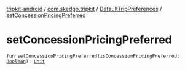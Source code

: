 [tripkit-android](../../index.md) / [com.skedgo.tripkit](../index.md) / [DefaultTripPreferences](index.md) / [setConcessionPricingPreferred](./set-concession-pricing-preferred.md)

# setConcessionPricingPreferred

`fun setConcessionPricingPreferred(isConcessionPricingPreferred: `[`Boolean`](https://kotlinlang.org/api/latest/jvm/stdlib/kotlin/-boolean/index.html)`): `[`Unit`](https://kotlinlang.org/api/latest/jvm/stdlib/kotlin/-unit/index.html)